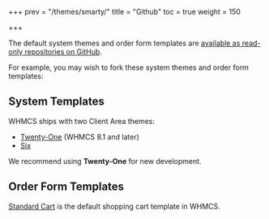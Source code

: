 +++
prev = "/themes/smarty/"
title = "Github"
toc = true
weight = 150

+++

The default system themes and order form templates are [available as read-only repositories on GitHub](https://github.com/WHMCS/).

For example, you may wish to fork these system themes and order form templates:

## System Templates

WHMCS ships with two Client Area themes:

* [Twenty-One](https://github.com/WHMCS/templates-twenty-one) (WHMCS 8.1 and later)
* [Six](https://github.com/WHMCS/templates-six)

We recommend using **Twenty-One** for new development.

## Order Form Templates

[Standard Cart](https://github.com/WHMCS/orderforms-standard_cart) is the default shopping cart template in WHMCS.
